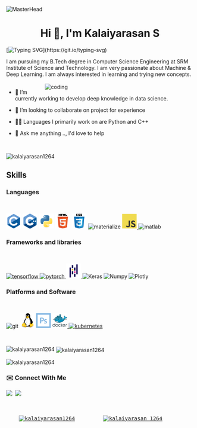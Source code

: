![MasterHead](https://www.nuvias.com/wp-content/uploads/2019/09/github-banner.jpg)
<h1 align="center">Hi 👋, I'm Kalaiyarasan S</h1>

[![Typing SVG](https://readme-typing-svg.herokuapp.com?color=%2351B4F2&lines=I+am+a+Machine+Learning+Developer+!;A+Deep+learning+practitioner..;An+AI+enthusiast+..;A+programmer+!)](https://git.io/typing-svg)

I am pursuing my B.Tech degree in Computer Science Engineering at SRM Institute of Science and Technology. I am very passionate about Machine & Deep Learning. I am always interested in learning and trying new concepts.<br>
<br>
<img align="right" alt="coding" width="400" src="https://media.tenor.com/GVk4jB2u_i8AAAAd/coding.gif">


- 🔭 I’m currently working to develop deep knowledge in data science.

- 👯 I’m looking to collaborate on project for experience

- 👨‍💻 Languages I primarily work on are Python and C++

- 💬 Ask me anything .., I'd love to help
<br>
<p align="left"> <img src="https://komarev.com/ghpvc/?username=kalaiyarasan1264&label=Profile%20views&color=51b4f2&style=flat" alt="kalaiyarasan1264" /> </p>

## Skills

### Languages
<br>
<p float="left">
<img src="https://raw.githubusercontent.com/devicons/devicon/master/icons/c/c-original.svg" alt="c" width="40" height="40"/>
 <img src="https://raw.githubusercontent.com/devicons/devicon/master/icons/cplusplus/cplusplus-original.svg" alt="cplusplus" width="40" height="40"/>
 <img src="https://raw.githubusercontent.com/devicons/devicon/master/icons/python/python-original.svg" alt="python" width="40" height="40"/>
 <img src="https://raw.githubusercontent.com/devicons/devicon/master/icons/html5/html5-original-wordmark.svg" alt="html5" width="40" height="40"/>
 <img src="https://raw.githubusercontent.com/devicons/devicon/master/icons/css3/css3-original-wordmark.svg" alt="css3" width="40" height="40"/>
 <img src="https://raw.githubusercontent.com/prplx/svg-logos/5585531d45d294869c4eaab4d7cf2e9c167710a9/svg/materialize.svg" alt="materialize" width="40" height="40"/>
 <a href="https://developer.mozilla.org/en-US/docs/Web/JavaScript" target="_blank" rel="noreferrer"> <img src="https://raw.githubusercontent.com/devicons/devicon/master/icons/javascript/javascript-original.svg" alt="javascript" width="40" height="40"/> </a>
 <img src="https://upload.wikimedia.org/wikipedia/commons/2/21/Matlab_Logo.png" alt="matlab" width="40" height="40"/>
</p>

### Frameworks and libraries
<br>
<p float="left">
<a href="https://www.tensorflow.org" target="_blank" rel="noreferrer"> <img src="https://www.vectorlogo.zone/logos/tensorflow/tensorflow-icon.svg" alt="tensorflow" width="40" height="40"/> </a> <a href="https://pytorch.org/" target="_blank" rel="noreferrer"> <img src="https://www.vectorlogo.zone/logos/pytorch/pytorch-icon.svg" alt="pytorch" width="40" height="40"/> </a> <a href="https://pandas.pydata.org/" target="_blank" rel="noreferrer"> <img src="https://raw.githubusercontent.com/devicons/devicon/2ae2a900d2f041da66e950e4d48052658d850630/icons/pandas/pandas-original.svg" alt="pandas" width="40" height="40"/> </a> <img alt="Keras" src="https://img.shields.io/badge/Keras-%23D00000.svg?style=for-the-badge&logo=Keras&logoColor=white"/> <img alt="Numpy" src="https://img.shields.io/badge/Numpy-777BB4?style=for-the-badge&logo=numpy&logoColor=white"/>  <img alt="Plotly" src="https://img.shields.io/badge/Plotly-239120?style=for-the-badge&logo=plotly&logoColor=white"/>  
</p>

### Platforms and Software
<br>
<p float="left">
  <img src="https://www.vectorlogo.zone/logos/git-scm/git-scm-icon.svg" alt="git" width="40" height="40"/>
  <img src="https://raw.githubusercontent.com/devicons/devicon/master/icons/linux/linux-original.svg" alt="linux" width="40" height="40"/>
  <img src="https://raw.githubusercontent.com/devicons/devicon/master/icons/photoshop/photoshop-line.svg" alt="photoshop" width="40" height="40"/>
    <a href="https://www.docker.com/" target="_blank" rel="noreferrer"> <img src="https://raw.githubusercontent.com/devicons/devicon/master/icons/docker/docker-original-wordmark.svg" alt="docker" width="40" height="40"/> </a> <a href="https://kubernetes.io" target="_blank" rel="noreferrer">   <img src="https://www.vectorlogo.zone/logos/kubernetes/kubernetes-icon.svg" alt="kubernetes" width="40" height="40"/> </a> 
</p>
<br>
<p><img align="left" src="https://github-readme-stats.vercel.app/api/top-langs?username=kalaiyarasan1264&show_icons=true&theme=dark&cache_seconds=1800&locale=en&layout=compact" alt="kalaiyarasan1264" /></p>

<p>&nbsp;<img align="center" src="https://github-readme-stats.vercel.app/api?username=kalaiyarasan1264&show_icons=true&theme=dark&cache_seconds=1800&locale=en" alt="kalaiyarasan1264" /></p>

<p><img align="center" src="https://github-readme-streak-stats.herokuapp.com/?user=kalaiyarasan1264&theme=dark" alt="kalaiyarasan1264" /></p>

### ✉️ Connect With Me<br>
<p align="left"><pre>
<a href="https://www.linkedin.com/in/kalaiyarasan1264/"><img src="https://img.shields.io/badge/LinkedIn-0077B5?style=for-the-badge&logo=linkedin&logoColor=white"></a> <a href="mailto:kalaiyarasan1264@gmail.com"><img src="https://img.shields.io/badge/Gmail-D14836?style=for-the-badge&logo=gmail&logoColor=white"></a> 
  
<br>
    <a href="https://codesandbox.com/kalaiyarasan1264" target="blank"><img align="center" src="https://raw.githubusercontent.com/rahuldkjain/github-profile-readme-generator/master/src/images/icons/Social/codesandbox.svg" alt="kalaiyarasan1264" height="30" width="40" /></a>         <a href="https://www.leetcode.com/kalaiyarasan_1264" target="blank"><img align="center" src="https://raw.githubusercontent.com/rahuldkjain/github-profile-readme-generator/master/src/images/icons/Social/leet-code.svg" alt="kalaiyarasan_1264" height="30" width="40" /></a></pre>  
</p>  



